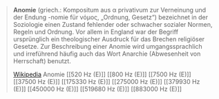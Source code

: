 > **Anomie** (griech.: Kompositum aus α privativum zur Verneinung und der Endung -nomie für νόμος, „Ordnung, Gesetz“) bezeichnet in der Soziologie einen Zustand fehlender oder schwacher sozialer Normen, Regeln und Ordnung. Vor allem in England war der Begriff ursprünglich ein theologischer Ausdruck für das Brechen religiöser Gesetze. Zur Beschreibung einer Anomie wird umgangssprachlich und irreführend häufig auch das Wort Anarchie (Abwesenheit von Herrschaft) benutzt.
>
> [Wikipedia](https://de.wikipedia.org/wiki/Anomie)
Anomie
[[520 Hz (E)]]
[[800 Hz (E)]]
[[7500 Hz (E)]]
[[37500 Hz (E)]]
[[175330 Hz (E)]]
[[275000 Hz (E)]]
[[379930 Hz (E)]]
[[450000 Hz (E)]]
[[519680 Hz (E)]]
[[883000 Hz (E)]]